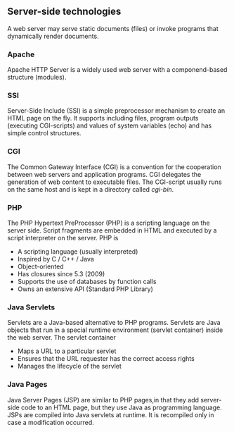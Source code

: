 ## Server-side technologies
A web server may serve static documents (files) or invoke programs that dynamically render documents.

### Apache
Apache HTTP Server is a widely used web server with a componend-based structure (modules).

### SSI
Server-Side Include (SSI) is a simple preprocessor mechanism to create an HTML page on the fly. It supports including files, program outputs (executing CGI-scripts) and values of system variables (echo) and has simple control structures.

### CGI
The Common Gateway Interface (CGI) is a convention for the cooperation between web servers and application programs. CGI delegates the generation of web content to executable
files. The CGI-script usually runs on the same host and is kept in a directory called *cgi-bin*.

### PHP
The PHP Hypertext PreProcessor (PHP) is a scripting language on the server side. Script fragments are embedded in HTML and executed by a script interpreter on the server. PHP is

* A scripting language (usually interpreted)
* Inspired by C / C++ / Java
* Object-oriented
* Has closures since 5.3 (2009)
* Supports the use of databases by function calls
* Owns an extensive API (Standard PHP Library)

### Java Servlets
Servlets are a Java-based alternative to PHP programs. Servlets are Java objects that run in a special runtime environment (servlet container) inside the web server. The servlet container

* Maps a URL to a particular servlet
* Ensures that the URL requester has the correct access rights
* Manages the lifecycle of the servlet

### Java Pages
Java Server Pages (JSP) are similar to PHP pages,in that they add server-side code to an HTML page, but they use Java as programming language. JSPs are compiled into Java servlets at runtime. It is recompiled only in case a modification occurred.
